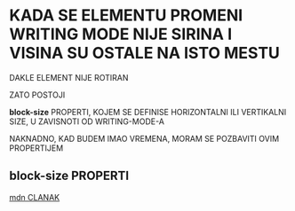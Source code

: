 # KADA SE ELEMENTU PROMENI WRITING MODE NIJE SIRINA I VISINA SU OSTALE NA ISTO MESTU

DAKLE ELEMENT NIJE ROTIRAN

ZATO POSTOJI

**block-size** PROPERTI, KOJEM SE DEFINISE HORIZONTALNI ILI VERTIKALNI SIZE, U ZAVISNOTI OD WRITING-MODE-A

NAKNADNO, KAD BUDEM IMAO VREMENA, MORAM SE POZBAVITI OVIM PROPERTIJEM

## block-size PROPERTI

[mdn CLANAK](https://developer.mozilla.org/en-US/docs/Web/CSS/block-size)
